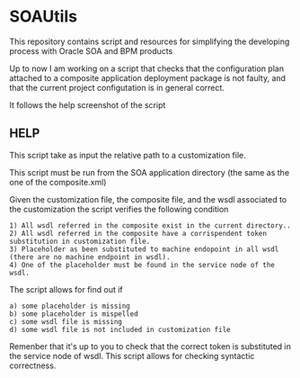 SOAUtils
========

This repository contains script and resources for simplifying the developing process with Oracle SOA and BPM products


Up to now I am working on a script that checks that the configuration plan attached to a composite application deployment package 
is not faulty, and that the current project configutation is in general correct.

It follows the help screenshot of the script


## HELP 


This script take as input the relative path to a customization file.

This script must be run from the SOA application directory (the same as the one of the composite.xml)

Given the customization file, the composite file, and the wsdl associated to the customization the script verifies the following condition
	
	1) All wsdl referred in the composite exist in the current directory..
	2) All wsdl referred in the composite have a corrispendent token substitution in customization file.
	3) Placeholder as been substituted to machine endopoint in all wsdl (there are no machine endpoint in wsdl).
	4) One of the placeholder must be found in the service node of the wsdl.
	
	
The script allows for find out if

	a) some placeholder is missing
	b) some placeholder is mispelled
	c) some wsdl file is missing
	d) some wsdl file is not included in customization file

Remenber that it's up to you to check that the correct token is substituted in the service node of wsdl.
This script allows for checking syntactic correctness.
